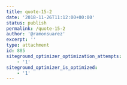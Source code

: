 ```yaml
---
title: quote-15-2
date: '2018-11-26T11:12:00+00:00'
status: publish
permalink: /quote-15-2
author: '@ramonsuarez'
excerpt: ''
type: attachment
id: 885
siteground_optimizer_optimization_attempts:
    - '1'
siteground_optimizer_is_optimized:
    - '1'
---
```

<!DOCTYPE html PUBLIC "-//W3C//DTD HTML 4.0 Transitional//EN" "http://www.w3.org/TR/REC-html40/loose.dtd">
<?xml encoding="UTF-8">
